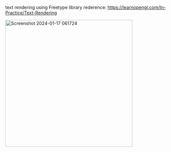 
text rendering using Freetype library 
rederence: https://learnopengl.com/In-Practice/Text-Rendering

<img width="398" alt="Screenshot 2024-01-17 061724" src="https://github.com/06-shuu/opengl-text-rendering/assets/154021913/e994c468-e2fb-4df2-8a6e-2c04a8b586d6">
